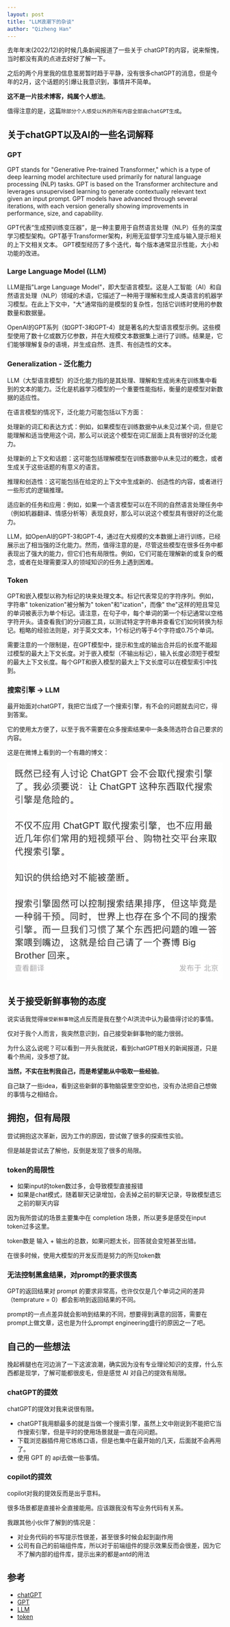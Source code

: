 ```yaml
---
layout: post
title: "LLM浪潮下的杂谈"
author: "Qizheng Han"
---
```


去年年末(2022/12)的时候几条新闻报道了一些关于 chatGPT的内容，说来惭愧，当时都没有真的点进去好好了解一下。

之后的两个月里我的信息茧房暂时趋于平静，没有很多chatGPT的消息，但是今年的2月，这个话题的引爆让我意识到，事情并不简单。

**这不是一片技术博客，纯属个人想法**。

值得注意的是，这篇`除部分个人感受以外的所有内容全部由chatGPT生成`。

## 关于chatGPT以及AI的一些名词解释

### GPT

GPT stands for "Generative Pre-trained Transformer," which is a type of deep learning model architecture used primarily for natural language processing (NLP) tasks. GPT is based on the Transformer architecture and leverages unsupervised learning to generate contextually relevant text given an input prompt. GPT models have advanced through several iterations, with each version generally showing improvements in performance, size, and capability.

GPT代表“生成预训练变压器”，是一种主要用于自然语言处理（NLP）任务的深度学习模型架构。GPT基于Transformer架构，利用无监督学习生成与输入提示相关的上下文相关文本。 GPT模型经历了多个迭代，每个版本通常显示性能，大小和功能的改进。

### Large Language Model (LLM)

LLM是指"Large Language Model"，即大型语言模型。这是人工智能（AI）和自然语言处理（NLP）领域的术语，它描述了一种用于理解和生成人类语言的机器学习模型。在此上下文中，"大"通常指的是模型的复杂性，包括它训练时使用的参数数量和数据量。

OpenAI的GPT系列（如GPT-3和GPT-4）就是著名的大型语言模型示例。这些模型使用了数十亿或数万亿参数，并在大规模文本数据集上进行了训练。结果是，它们能够理解复杂的语境，并生成自然、连贯、有创造性的文本。


### Generalization - 泛化能力
LLM（大型语言模型）的泛化能力指的是其处理、理解和生成尚未在训练集中看到的文本的能力。泛化是机器学习模型的一个重要性能指标，衡量的是模型对新数据的适应性。

在语言模型的情况下，泛化能力可能包括以下方面：

处理新的词汇和表达方式：例如，如果模型在训练数据中从未见过某个词，但是它能理解和适当使用这个词，那么可以说这个模型在词汇层面上具有很好的泛化能力。

处理新的上下文和话题：这可能包括理解模型在训练数据中从未见过的概念，或者生成关于这些话题的有意义的语言。

推理和创造性：这可能包括在给定的上下文中生成新的、创造性的内容，或者进行一些形式的逻辑推理。

适应新的任务和应用：例如，如果一个语言模型可以在不同的自然语言处理任务中（例如机器翻译、情感分析等）表现良好，那么可以说这个模型具有很好的泛化能力。

LLM，如OpenAI的GPT-3和GPT-4，通过在大规模的文本数据上进行训练，已经展示出了相当强的泛化能力。然而，值得注意的是，尽管这些模型在很多任务中都表现出了强大的能力，但它们也有局限性。例如，它们可能在理解新的或复杂的概念，或者在处理需要深入的领域知识的任务上遇到困难。

### Token

GPT和嵌入模型以称为标记的块来处理文本。标记代表常见的字符序列。例如，字符串" tokenization"被分解为" token"和"ization"，而像" the"这样的短且常见的单词被表示为单个标记。请注意，在句子中，每个单词的第一个标记通常以空格字符开头。请查看我们的分词器工具，以测试特定字符串并查看它们如何转换为标记。粗略的经验法则是，对于英文文本，1个标记约等于4个字符或0.75个单词。

需要注意的一个限制是，在GPT模型中，提示和生成的输出合并后的长度不能超过模型的最大上下文长度。对于嵌入模型（不输出标记），输入长度必须短于模型的最大上下文长度。每个GPT和嵌入模型的最大上下文长度可以在模型索引中找到。

### 搜索引擎 -> LLM

最开始面对chatGPT，我把它当成了一个搜索引擎，有不会的问题就去问它，得到答案。

它的使用太方便了，以至于我不需要在众多搜索结果中一条条筛选符合自己要求的内容。

这是在微博上看到的一个有趣的博文：

![](/assets/img/2023-03-22/llm_browser.png)

## 关于接受新鲜事物的态度

说实话我觉得`接受新鲜事物`这点反而是我在整个AI洪流中认为最值得讨论的事情。

仅对于我个人而言，我突然意识到，自己接受新鲜事物的能力很弱。

为什么这么说呢？可以看到一开头我就说，看到chatGPT相关的新闻报道，只是看个热闹，没多想了就。

**当然，不实在批判我自己，而是希望能从中吸取一些经验**。

自己缺了一些idea，看到这些新鲜的事物脑袋里空空如也，没有办法把自己想做的事情与之相结合。

## 拥抱，但有局限

尝试拥抱这次革新，因为工作的原因，尝试做了很多的探索性实验。

但是越是尝试去了解他，反倒是发现了很多的局限。

### token的局限性

- 如果input的token数过多，会导致模型直接报错
- 如果是chat模式，随着聊天记录增加，会丢掉之前的聊天记录，导致模型遗忘之前的聊天内容

因为我所尝试的场景主要集中在 completion 场景，所以更多是感受在input token过多这里。

token数是 输入 + 输出的总数，如果问题太长，回答就会变短甚至出错。

在很多时候，使用大模型的开发反而是努力的所见token数

### 无法控制黑盒结果，对prompt的要求很高

GPT的返回结果对 prompt 的要求非常高，也许仅仅是几个单词之间的差异（temprature = 0）都会影响到返回结果的不同。

prompt的一点点差异就会影响到结果的不同，想要得到满意的回答，需要在prompt上做文章，这也是为什么prompt engineering盛行的原因之一了吧。


## 自己的一些想法

挽起裤腿也在河边淌了一下这波浪潮，确实因为没有专业理论知识的支撑，什么东西都是现学，了解可能都很皮毛，但是感觉 AI 对自己的提效有局限。

### chatGPT的提效

chatGPT的提效对我来说很有限。

- chatGPT我用额最多的就是当做一个搜索引擎，虽然上文中刚说到不能把它当作搜索引擎，但是平时的使用场景就是一直在问问题。
- 下载浏览器插件用它练练口语，但是也集中在最开始的几天，后面就不会再用了。
- 使用 GPT 的 api去做一些事情。


### copilot的提效

copilot对我的提效反而是出乎意料。

很多场景都是直接补全直接能用。应该跟我没有写业务代码有关系。

我跟其他小伙伴了解到的情况是：
- 对业务代码的书写提示性很差，甚至很多时候会起到副作用
- 公司有自己的前端组件库，所以对于前端组件的提示效果反而会很差，因为它不了解内部的组件库，提示出来的都是antd的用法


## 参考

- [chatGPT](https://www.chatgpt.com/)
- [GPT](https://www.gartner.com/en/information-technology/glossary/gpt-generative-pre-trained-transformer)
- [LLM](https://www.gartner.com/en/information-technology/glossary/llm-language-modeling)
- [token](https://platform.openai.com/docs/introduction/key-concepts)

